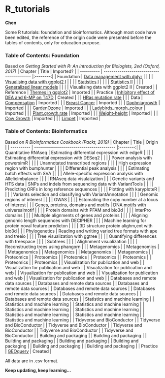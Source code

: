 # R_tutorials
**Chen**

Some R tutorials: foundation and bioinformatics. Although most code have been edited, the reference of the origin code were presented before the tables of contents, only for education purpose.

### Table of Contents: Foundation
Based on *Getting Started with R: An Introduction for Biologists, 2ed (Oxford, 2017)*
| Chapter    | Title                                     | Imported?   |
| ---------- | ----------------------------------------- |:--------:| 
| Foundation | [Data management with dplyr](https://github.com/liuchen37/R_tutorials/blob/main/Foundation:%20Data%20management%20with%20dplyr.r)     |   |
|  | [Visualising data with ggplot2 I](https://github.com/liuchen37/R_tutorials/blob/main/Foundation:%20Visualising%20data%20with%20ggplot2%20I.r) |   |
|  | [Statistics I](https://github.com/liuchen37/R_tutorials/blob/main/Foundation:%20Statistics%20I.r)      |   |
|  | [Statistics II](https://github.com/liuchen37/R_tutorials/blob/main/Foundation:%20Statistics%20II.r)    |   |
|  | [Generalized linear models](https://github.com/liuchen37/R_tutorials/blob/main/Foundation:%20Generalized%20linear%20models)     |   |
|  | Visualising data with ggplot2 II          | Created  |
| Reference  | [Themes in ggplot2](https://github.com/liuchen37/R_tutorials/blob/main/Reference:%20Themes%20in%20ggplot2.r)        | Imported |
| Practice   | [Inhibitory effect of DEA and 6-MP on T47D](https://github.com/liuchen37/R_tutorials/blob/main/Practice:%20Inhibitory%20effect%20of%20DEA%20and%206-MP%20on%20T47D.r) | Created  |
|    | [HRas mutation rate](https://github.com/liuchen37/R_tutorials/blob/main/Practice:%20Counting%20freqency%20of%20an%20object%20in%20a%20table.r) |   |
| Data       | [Compensation](https://github.com/liuchen37/R_tutorials/blob/main/compensation.csv)                    | Imported |
|        | [Breast Cancer](https://github.com/liuchen37/R_tutorials/blob/main/BC.csv)      | Imported |
|        | [Daphniagrowth](https://github.com/liuchen37/R_tutorials/blob/main/Daphniagrowth.csv)            | Imported |
|        | [GardenOzone](https://github.com/liuchen37/R_tutorials/blob/main/GardenOzone.csv)                    | Imported |
|        | [Ladybirds_morph_colour](https://github.com/liuchen37/R_tutorials/blob/main/ladybirds_morph_colour.csv)           | Imported |
|        | [Plant.growth.rate](https://github.com/liuchen37/R_tutorials/blob/main/plant.growth.rate.csv)         | Imported |
|        | [Weight-height](https://github.com/liuchen37/R_tutorials/blob/main/weight-height.csv)                   | Imported |
|        | [Cow Growth](https://github.com/liuchen37/R_tutorials/blob/main/growth.csv)          | Imported |
|        | [Limpet](https://github.com/liuchen37/R_tutorials/blob/main/limpet.csv)    | Imported |

### Table of Contents: Bioinformatics
Based on *R Bioinformatics Cookbook (Packt, 2019)*
| Chapter    | Title     | Origin   |
| ---------- | ----------------------------------------- |:--------:| 
| Quantitative RNAseq | Estimating differential expression with edgeR |  |
|  | Estimating differential expression with DESeq2 |  |
|  | Power analysis with powersimR |  |
|  | Unannotated transcribed regions |  |
|  | High expression region with bumphunter |  |
|  | Differential peak analysis |  |
|  | Estimating batch effects with SVA |  |
|  | Allele-specific expression analysis with Alleliclmbalance |  |
|  | RNAseq data visulaization |  |
| Genetic variants and HTS data | SNPs and indels from sequencing data with VariantTools |  |
|  | Predicting ORFs in long reference sequences |  |
|  | Plotting with karyploteR |  |
|  | Variants selection and classifying with VariantAnnotation |  |
|  | Genomic regions of interest |  |
|  | GWAS |  |
|  | Estomating the copy number at a locus of interest |  |
| Genes, proteins, domains and motifs | DNA motifs with universalmotif |  |
|  | Protein domains with PFAM and bio3d |  |
|  | InterPro domains |  |
|  | Multiple alignments of genes and proteins |  |
|  | Aligning genomic length sequences with DECIPHER |  |
|  | Machine learning for protein noval feature predicton |  |
|  | 3D structure protein alighm,ent with bio3d |  |
| Phylogenetics | Reading and writing varied tree formats with ape and treeio |  |
|  | Tree visualization with ggtree |  |
|  | Quantifying differences with treespace |  |
|  | Subtrees |  |
|  | Alighnment visualization |  |
|  | Reconstructing trees using phangorn |  |
| Metagenomics |
| Metagenomics |
| Metagenomics |
| Metagenomics |
| Metagenomics |
| Metagenomics |
| Proteomics |
| Proteomics |
| Proteomics |
| Proteomics |
| Proteomics |
| Proteomics |
| Proteomics |
| Visualization for publication and web |
| Visualization for publication and web |
| Visualization for publication and web |
| Visualization for publication and web |
| Visualization for publication and web |
| Visualization for publication and web |
| Databases and remote data sources |
| Databases and remote data sources |
| Databases and remote data sources |
| Databases and remote data sources |
| Databases and remote data sources |
| Databases and remote data sources |
| Databases and remote data sources |
| Statistics and machine learning |
| Statistics and machine learning |
| Statistics and machine learning |
| Statistics and machine learning |
| Statistics and machine learning |
| Statistics and machine learning |
| Statistics and machine learning |
| Statistics and machine learning |
| Tidyverse and BioConductor |
| Tidyverse and BioConductor |
| Tidyverse and BioConductor |
| Tidyverse and BioConductor |
| Tidyverse and BioConductor |
| Tidyverse and BioConductor |
| Building and packaging |
| Building and packaging |
| Building and packaging |
| Building and packaging |
| Building and packaging |
| Building and packaging |
| Building and packaging |
| Practice   | [GEOquery](https://github.com/liuchen37/R_tutorials/blob/main/Practice:%20GEOquery.r)               | Created  |

All data are in .csv format.

**Keep updating, keep learning...**
